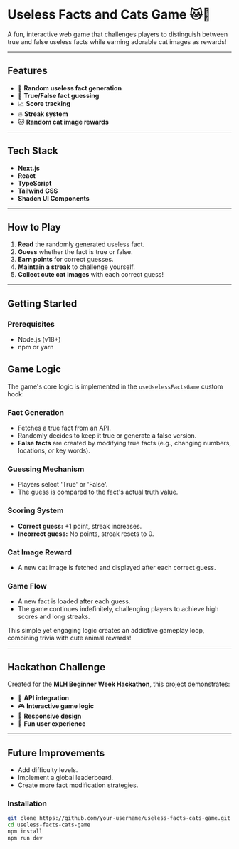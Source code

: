 # Useless Facts and Cats Game 🐱🧠

A fun, interactive web game that challenges players to distinguish between true and false useless facts while earning adorable cat images as rewards!

---

## Features
- 🎲 **Random useless fact generation**
- 🤔 **True/False fact guessing**
- 📈 **Score tracking**
- 🔥 **Streak system**
- 🐱 **Random cat image rewards**

---

## Tech Stack
- **Next.js**
- **React**
- **TypeScript**
- **Tailwind CSS**
- **Shadcn UI Components**

---

## How to Play
1. **Read** the randomly generated useless fact.
2. **Guess** whether the fact is true or false.
3. **Earn points** for correct guesses.
4. **Maintain a streak** to challenge yourself.
5. **Collect cute cat images** with each correct guess!

---

## Getting Started

### Prerequisites
- Node.js (v18+)
- npm or yarn

## Game Logic

The game's core logic is implemented in the `useUselessFactsGame` custom hook:

### Fact Generation
- Fetches a true fact from an API.
- Randomly decides to keep it true or generate a false version.
- **False facts** are created by modifying true facts (e.g., changing numbers, locations, or key words).

### Guessing Mechanism
- Players select 'True' or 'False'.
- The guess is compared to the fact's actual truth value.

### Scoring System
- **Correct guess:** +1 point, streak increases.
- **Incorrect guess:** No points, streak resets to 0.

### Cat Image Reward
- A new cat image is fetched and displayed after each correct guess.

### Game Flow
- A new fact is loaded after each guess.
- The game continues indefinitely, challenging players to achieve high scores and long streaks.

This simple yet engaging logic creates an addictive gameplay loop, combining trivia with cute animal rewards!

---

## Hackathon Challenge

Created for the **MLH Beginner Week Hackathon**, this project demonstrates:
- 🔗 **API integration**
- 🎮 **Interactive game logic**
- 📱 **Responsive design**
- 🐾 **Fun user experience**

---

## Future Improvements
- Add difficulty levels.
- Implement a global leaderboard.
- Create more fact modification strategies.



### Installation
```bash
git clone https://github.com/your-username/useless-facts-cats-game.git
cd useless-facts-cats-game
npm install
npm run dev

